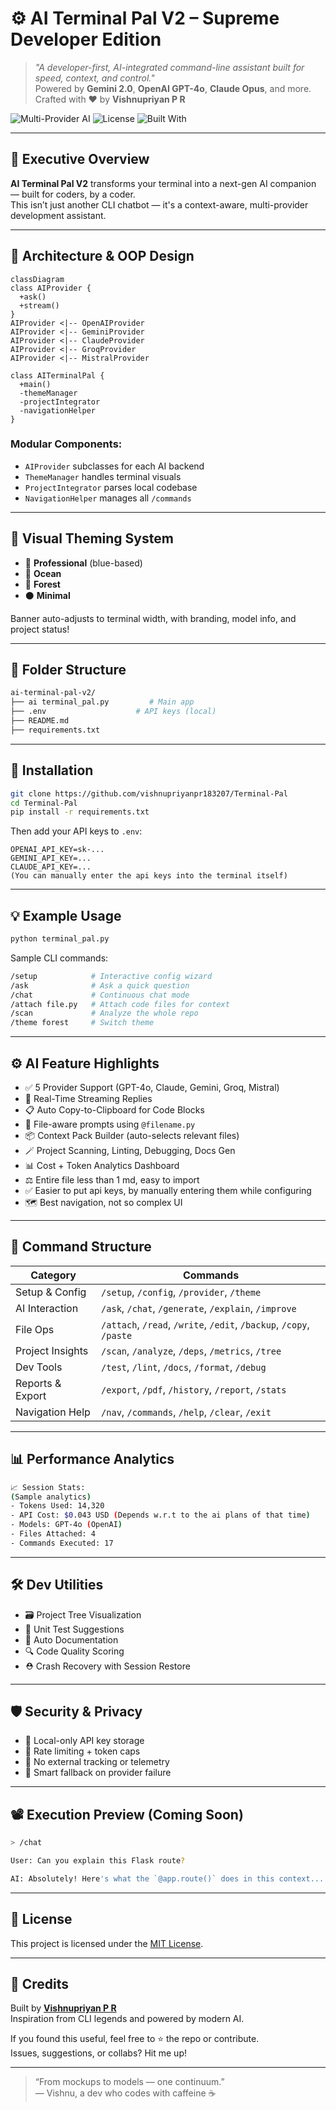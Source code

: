 # ⚙️ AI Terminal Pal V2 – Supreme Developer Edition

> _"A developer-first, AI-integrated command-line assistant built for speed, context, and control."_  
> Powered by **Gemini 2.0**, **OpenAI GPT-4o**, **Claude Opus**, and more.  
> Crafted with ❤️ by **Vishnupriyan P R**

![Multi-Provider AI](https://img.shields.io/badge/Multi--Provider%20AI-GPT--4o%20|%20Claude%20|%20Gemini%20|%20Groq%20|%20Mistral-blueviolet?style=for-the-badge)
![License](https://img.shields.io/badge/License-MIT-blue?style=for-the-badge)
![Built With](https://img.shields.io/badge/Built%20With-Python%20|%20Rich%20CLI-green?style=for-the-badge)

---

## 🚀 Executive Overview

**AI Terminal Pal V2** transforms your terminal into a next-gen AI companion — built for coders, by a coder.  
This isn’t just another CLI chatbot — it's a context-aware, multi-provider development assistant.

---

## 🧠 Architecture & OOP Design

```mermaid
classDiagram
class AIProvider {
  +ask()
  +stream()
}
AIProvider <|-- OpenAIProvider
AIProvider <|-- GeminiProvider
AIProvider <|-- ClaudeProvider
AIProvider <|-- GroqProvider
AIProvider <|-- MistralProvider

class AITerminalPal {
  +main()
  -themeManager
  -projectIntegrator
  -navigationHelper
}
```

### Modular Components:

- `AIProvider` subclasses for each AI backend
- `ThemeManager` handles terminal visuals
- `ProjectIntegrator` parses local codebase
- `NavigationHelper` manages all `/commands`

---

## 🎨 Visual Theming System

- 💼 **Professional** (blue-based)
- 🌊 **Ocean**
- 🌿 **Forest**
- ⚫ **Minimal**

Banner auto-adjusts to terminal width, with branding, model info, and project status!

---

## 📁 Folder Structure

```bash
ai-terminal-pal-v2/
├── ai terminal_pal.py         # Main app 
├── .env                    # API keys (local)
├── README.md
├── requirements.txt
```

---

## 🔧 Installation

```bash
git clone https://github.com/vishnupriyanpr183207/Terminal-Pal
cd Terminal-Pal
pip install -r requirements.txt
```

Then add your API keys to `.env`:

```env
OPENAI_API_KEY=sk-...
GEMINI_API_KEY=...
CLAUDE_API_KEY=...
(You can manually enter the api keys into the terminal itself)
```

---

## 💡 Example Usage

```bash
python terminal_pal.py
```

Sample CLI commands:

```bash
/setup            # Interactive config wizard
/ask              # Ask a quick question
/chat             # Continuous chat mode
/attach file.py   # Attach code files for context
/scan             # Analyze the whole repo
/theme forest     # Switch theme
```

---

## ⚙️ AI Feature Highlights

- ✅ 5 Provider Support (GPT-4o, Claude, Gemini, Groq, Mistral)
- 💬 Real-Time Streaming Replies
- 📋 Auto Copy-to-Clipboard for Code Blocks
- 🧠 File-aware prompts using `@filename.py`
- 📦 Context Pack Builder (auto-selects relevant files)
- 🪄 Project Scanning, Linting, Debugging, Docs Gen
- 📊 Cost + Token Analytics Dashboard
- ⚖️ Entire file less than 1 md, easy to import
- ✅ Easier to put api keys, by manually entering them while configuring
- 🗺️ Best navigation, not so complex UI

---

## 🧭 Command Structure

| Category         | Commands                                                                 |
|------------------|--------------------------------------------------------------------------|
| Setup & Config   | `/setup`, `/config`, `/provider`, `/theme`                              |
| AI Interaction   | `/ask`, `/chat`, `/generate`, `/explain`, `/improve`                    |
| File Ops         | `/attach`, `/read`, `/write`, `/edit`, `/backup`, `/copy`, `/paste`     |
| Project Insights | `/scan`, `/analyze`, `/deps`, `/metrics`, `/tree`                       |
| Dev Tools        | `/test`, `/lint`, `/docs`, `/format`, `/debug`                          |
| Reports & Export | `/export`, `/pdf`, `/history`, `/report`, `/stats`                      |
| Navigation Help  | `/nav`, `/commands`, `/help`, `/clear`, `/exit`                         |

---

## 📊 Performance Analytics

```bash
📈 Session Stats:
(Sample analytics)
- Tokens Used: 14,320
- API Cost: $0.043 USD (Depends w.r.t to the ai plans of that time)
- Models: GPT-4o (OpenAI)
- Files Attached: 4
- Commands Executed: 17
```

---

## 🛠️ Dev Utilities

- 🗃️ Project Tree Visualization
- 🧪 Unit Test Suggestions
- 📝 Auto Documentation
- 🔍 Code Quality Scoring
- ⛑️ Crash Recovery with Session Restore

---

## 🛡️ Security & Privacy

- 🔐 Local-only API key storage
- 🧼 Rate limiting + token caps
- 🚫 No external tracking or telemetry
- 🧠 Smart fallback on provider failure

---

## 📽️ Execution Preview (Coming Soon)

```bash
> /chat

User: Can you explain this Flask route?

AI: Absolutely! Here's what the `@app.route()` does in this context...
```

---

## 📜 License

This project is licensed under the [MIT License](LICENSE).

---

## 🙏 Credits

Built by **[Vishnupriyan P R](https://github.com/vishnupriyanpr183207)**  
Inspiration from CLI legends and powered by modern AI.

If you found this useful, feel free to ⭐ the repo or contribute.  
Issues, suggestions, or collabs? Hit me up!

---

> “From mockups to models — one continuum.”  
> — Vishnu, a dev who codes with caffeine ☕

